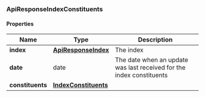 

[//]: # (CLASS:ApiResponseIndexConstituents)

[//]: # (KIND:object)

### ApiResponseIndexConstituents

#### Properties

[//]: # (START_DEFINITION)

Name | Type | Description
------------ | ------------- | -------------
**index** | [**ApiResponseIndex**](ApiResponseIndex.md) | The index &nbsp;
**date** | date | The date when an update was last received for the index constituents &nbsp;
**constituents** | [**IndexConstituents**](IndexConstituents.md) |  &nbsp;

[//]: # (END_DEFINITION)


[//]: # (CONTAINED_CLASS:ApiResponseIndex)


[//]: # (CONTAINED_CLASS:IndexConstituents)



